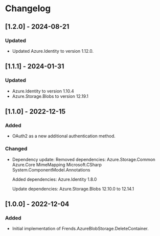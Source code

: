 # Changelog

## [1.2.0] - 2024-08-21
### Updated
- Updated Azure.Identity to version 1.12.0.

## [1.1.1] - 2024-01-31
### Updated
- Azure.Identity to version 1.10.4
- Azure.Storage.Blobs to version 12.19.1

## [1.1.0] - 2022-12-15
### Added
- OAuth2 as a new additional authentication method.
### Changed
- Dependency update:
    Removed dependencies:
        Azure.Storage.Common
        Azure.Core
        MimeMapping
        Microsoft.CSharp
        System.ComponentModel.Annotations

    Added dependencies:
        Azure.Identity 1.8.0

    Update dependencies:
        Azure.Storage.Blobs 12.10.0 to 12.14.1


## [1.0.0] - 2022-12-04
### Added
- Initial implementation of Frends.AzureBlobStorage.DeleteContainer.